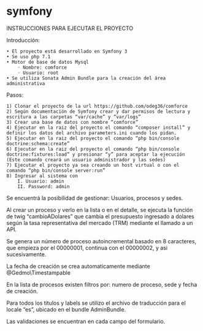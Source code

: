 symfony
========

INSTRUCCIONES PARA EJECUTAR EL PROYECTO


Introducción:

    • El proyecto está desarrollado en Symfony 3
    • Se uso php 7.1
    • Motor de base de datos Mysql
        ◦ Nombre: comforce
        ◦ Usuario: root
    • Se utiliza Sonata Admin Bundle para la creación del área administrativa

Pasos:

    1) Clonar el proyecto de la url https://github.com/odeg36/comforce
    2) Según documentación de Symfony crear y dar permisos de lectura y escritura a las carpetas “var/cache” y “var/logs”
    3) Crear una base de datos con nombre “comforce”
    4) Ejecutar en la raiz del proyecto el comando “composer install” y definir los datos del archivo parameters.ini cuando los pidan.
    5) Ejecutar en la raiz del proyecto el comando “php bin/console doctrine:schema:create”
    6) Ejecutar en la raiz del proyecto el comando “php bin/console doctrine:fixtures:load” y presionar “y” para aceptar la ejecución  (Este comando creará un usuario administrador y las sedes)
    7) Ejecutar el proyecto ya sea creando un host virtual o con el comando “php bin/console server:run”
    8) Ingresar al sistema con
        I. Usuario: admin
        II. Password: admin


Se encuentrá la posibilidad de gestionar: Usuarios, procesos y sedes.

Al crear un proceso y verlo en la lista o en el detalle, se ejecuta la función de twig “cambioADolares” que cambia el presupuesto ingresado a dolares según la tasa representativa del mercado (TRM) mediante el llamado a un API.

Se genera un número de proceso autoincremental basado en 8 caracteres, que empieza por el 00000001, continua con el 00000002, y asi sucesivamente.

La fecha de creación se crea automaticamente mediante @Gedmo\Timestampable

En la lista de procesos existen filtros por: numero de proceso, sede y fecha de creación.

Para todos los titulos y labels se utilizo el archivo de traducción para el locale “es”, ubicado en el bundle AdminBundle.

Las validaciones se encuentran en cada campo del formulario.
